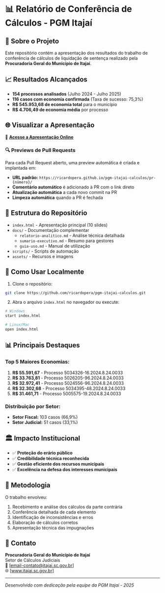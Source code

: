 # 📊 Relatório de Conferência de Cálculos - PGM Itajaí

## 🎯 Sobre o Projeto

Este repositório contém a apresentação dos resultados do trabalho de conferência de cálculos de liquidação de sentença realizado pela **Procuradoria Geral do Município de Itajaí**.

## 📈 Resultados Alcançados

- **154 processos analisados** (Julho 2024 - Julho 2025)
- **116 casos com economia confirmada** (Taxa de sucesso: 75,3%)
- **R$ 545.953,68 de economia total** para o município
- **R$ 4.706,49 de economia média** por processo

## 🌐 Visualizar a Apresentação

🔗 **[Acesse a Apresentação Online](https://ricardopera.github.io/pgm-itajai-calculos/)**

### 🔍 Previews de Pull Requests

Para cada Pull Request aberto, uma preview automática é criada e implantada em:
- **URL padrão:** `https://ricardopera.github.io/pgm-itajai-calculos/pr-{número}/`
- **Comentário automático** é adicionado à PR com o link direto
- **Atualização automática** a cada novo commit na PR
- **Limpeza automática** quando a PR é fechada

## 📁 Estrutura do Repositório

- `index.html` - Apresentação principal (10 slides)
- `docs/` - Documentação complementar
  - `relatorio-analitico.md` - Análise técnica detalhada
  - `sumario-executivo.md` - Resumo para gestores
  - `guia-uso.md` - Manual de utilização
- `scripts/` - Scripts de automação
- `assets/` - Recursos e imagens

## 🚀 Como Usar Localmente

1. Clone o repositório:
```bash
git clone https://github.com/ricardopera/pgm-itajai-calculos.git
```

2. Abra o arquivo `index.html` no navegador ou execute:
```bash
# Windows
start index.html

# Linux/Mac
open index.html
```

## 📊 Principais Destaques

### Top 5 Maiores Economias:
1. **R$ 55.591,67** - Processo 5034326-16.2024.8.24.0033
2. **R$ 33.763,81** - Processo 5026205-96.2024.8.24.0033
3. **R$ 32.972,41** - Processo 5024556-96.2024.8.24.0033
4. **R$ 32.302,68** - Processo 5034395-48.2024.8.24.0033
5. **R$ 31.461,71** - Processo 5005575-19.2024.8.24.0033

### Distribuição por Setor:
- **Setor Fiscal:** 103 casos (66,9%)
- **Setor Judicial:** 51 casos (33,1%)

## 🏛️ Impacto Institucional

- ✅ **Proteção do erário público**
- ✅ **Credibilidade técnica reconhecida**
- ✅ **Gestão eficiente dos recursos municipais**
- ✅ **Excelência na defesa dos interesses municipais**

## 📝 Metodologia

O trabalho envolveu:
1. Recebimento e análise dos cálculos da parte contrária
2. Conferência detalhada de cada elemento
3. Identificação de inconsistências e erros
4. Elaboração de cálculos corretos
5. Apresentação técnica das impugnações

## 📧 Contato

**Procuradoria Geral do Município de Itajaí**  
Setor de Cálculos Judiciais  
📧 [email-contato@itajai.sc.gov.br]  
🌐 [www.itajai.sc.gov.br]

---

*Desenvolvido com dedicação pela equipe da PGM Itajaí - 2025*
